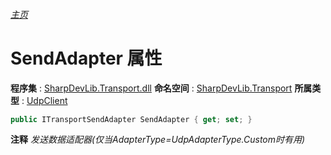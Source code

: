 ###### [主页](./Index.md "主页")
# SendAdapter 属性
**程序集** : [SharpDevLib.Transport.dll](./SharpDevLib.Transport.assembly.md "SharpDevLib.Transport.dll")
**命名空间** : [SharpDevLib.Transport](./SharpDevLib.Transport.namespace.md "SharpDevLib.Transport")
**所属类型** : [UdpClient](./SharpDevLib.Transport.UdpClient.md "UdpClient")
``` csharp
public ITransportSendAdapter SendAdapter { get; set; }
```
**注释**
*发送数据适配器(仅当AdapterType=UdpAdapterType.Custom时有用)*

